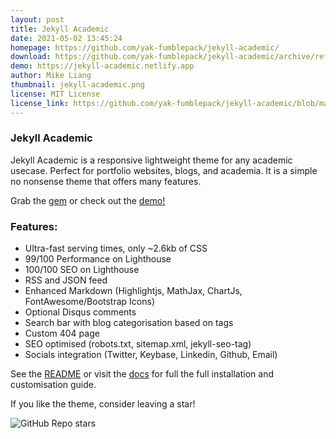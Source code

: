 ```yaml
---
layout: post
title: Jekyll Academic
date: 2021-05-02 13:45:24
homepage: https://github.com/yak-fumblepack/jekyll-academic/
download: https://github.com/yak-fumblepack/jekyll-academic/archive/refs/tags/v1.0.1.zip
demo: https://jekyll-academic.netlify.app
author: Mike Liang
thumbnail: jekyll-academic.png
license: MIT License
license_link: https://github.com/yak-fumblepack/jekyll-academic/blob/master/LICENSE.txt
---
```


### Jekyll Academic

Jekyll Academic is a responsive lightweight theme for any academic usecase. Perfect for portfolio websites, blogs, and academia. It is a simple no nonsense theme that offers many features.

Grab the [gem](https://rubygems.org/gems/jekyll-academic) or check out the [demo!](https://jekyll-academic.netlify.app)

### Features:
- Ultra-fast serving times, only ~2.6kb of CSS
- 99/100 Performance on Lighthouse
- 100/100 SEO on Lighthouse
- RSS and JSON feed
- Enhanced Markdown (Highlightjs, MathJax, ChartJs, FontAwesome/Bootstrap Icons)
- Optional Disqus comments
- Search bar with blog categorisation based on tags
- Custom 404 page
- SEO optimised (robots.txt, sitemap.xml, jekyll-seo-tag)
- Socials integration (Twitter, Keybase, Linkedin, Github, Email)

See the [README](https://github.com/yak-fumblepack/jekyll-academic/blob/master/README.md) or visit the [docs](https://jekyll-academic.netlify.app/docs) for full the full installation and customisation guide.

If you like the theme, consider leaving a star!

![GitHub Repo stars](https://img.shields.io/github/stars/yak-fumblepack/jekyll-academic?style=social)
